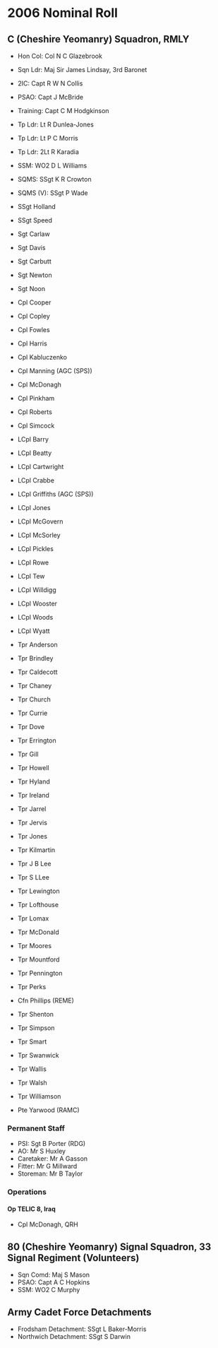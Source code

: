 # 2006 Nominal Roll

## C (Cheshire Yeomanry) Squadron, RMLY

* Hon Col: Col N C Glazebrook
* Sqn Ldr: Maj Sir James Lindsay, 3rd Baronet
* 2IC: Capt R W N Collis
* PSAO: Capt J McBride
* Training: Capt C M Hodgkinson
* Tp Ldr: Lt R Dunlea-Jones
* Tp Ldr: Lt P C Morris
* Tp Ldr: 2Lt R Karadia
* SSM: WO2 D L Williams
* SQMS: SSgt K R Crowton
* SQMS (V): SSgt P Wade

* SSgt Holland
* SSgt Speed
* Sgt Carlaw
* Sgt Davis
* Sgt Carbutt
* Sgt Newton
* Sgt Noon
* Cpl Cooper
* Cpl Copley
* Cpl Fowles
* Cpl Harris
* Cpl Kabluczenko
* Cpl Manning (AGC (SPS))
* Cpl McDonagh
* Cpl Pinkham
* Cpl Roberts
* Cpl Simcock
* LCpl Barry
* LCpl Beatty
* LCpl Cartwright
* LCpl Crabbe
* LCpl Griffiths (AGC (SPS))
* LCpl Jones
* LCpl McGovern
* LCpl McSorley
* LCpl Pickles
* LCpl Rowe
* LCpl Tew
* LCpl Willdigg
* LCpl Wooster
* LCpl Woods
* LCpl Wyatt
* Tpr Anderson
* Tpr Brindley
* Tpr Caldecott
* Tpr Chaney
* Tpr Church
* Tpr Currie
* Tpr Dove
* Tpr Errington
* Tpr Gill
* Tpr Howell
* Tpr Hyland
* Tpr Ireland
* Tpr Jarrel
* Tpr Jervis
* Tpr Jones
* Tpr Kilmartin
* Tpr J B Lee
* Tpr S LLee
* Tpr Lewington
* Tpr Lofthouse
* Tpr Lomax
* Tpr McDonald
* Tpr Moores
* Tpr Mountford
* Tpr Pennington
* Tpr Perks
* Cfn Phillips (REME)
* Tpr Shenton
* Tpr Simpson
* Tpr Smart
* Tpr Swanwick
* Tpr Wallis
* Tpr Walsh
* Tpr Williamson
* Pte Yarwood (RAMC)

### Permanent Staff

* PSI: Sgt B Porter (RDG)
* AO: Mr S Huxley
* Caretaker: Mr A Gasson
* Fitter: Mr G Millward
* Storeman: Mr B Taylor

### Operations

#### Op TELIC 8, Iraq

* Cpl McDonagh, QRH

## 80 (Cheshire Yeomanry) Signal Squadron, 33 Signal Regiment (Volunteers)

* Sqn Comd: Maj S Mason
* PSAO: Capt A C Hopkins
* SSM: WO2 C Murphy

## Army Cadet Force Detachments

* Frodsham Detachment: SSgt L Baker-Morris
* Northwich Detachment: SSgt S Darwin

